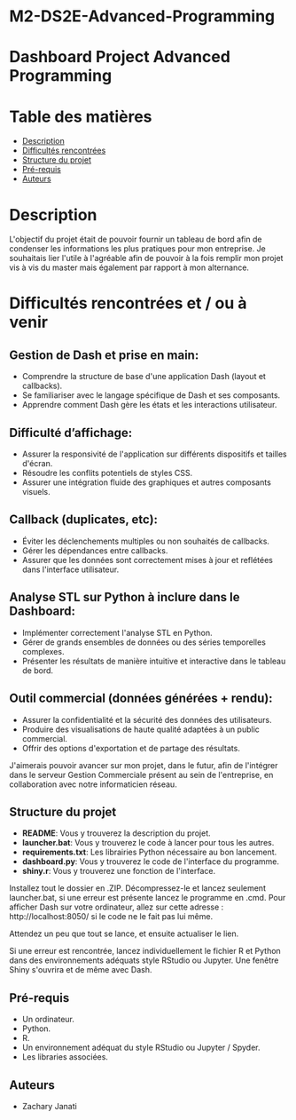 # M2-DS2E-Advanced-Programming

# Dashboard Project Advanced Programming

# Table des matières

- [Description](#description)
- [Difficultés rencontrées](#difficultés-rencontrées)
- [Structure du projet](#structure-du-projet)
- [Pré-requis](#pré-requis)
- [Auteurs](#auteurs)

# Description

L'objectif du projet était de pouvoir fournir un tableau de bord afin de condenser les informations les plus pratiques pour mon entreprise.
Je souhaitais lier l'utile à l'agréable afin de pouvoir à la fois remplir mon projet vis à vis du master mais également par rapport à mon alternance.

# Difficultés rencontrées et / ou à venir

## Gestion de Dash et prise en main:

- Comprendre la structure de base d'une application Dash (layout et callbacks).
- Se familiariser avec le langage spécifique de Dash et ses composants.
- Apprendre comment Dash gère les états et les interactions utilisateur.

## Difficulté d’affichage:

- Assurer la responsivité de l'application sur différents dispositifs et tailles d'écran.
- Résoudre les conflits potentiels de styles CSS.
- Assurer une intégration fluide des graphiques et autres composants visuels.

## Callback (duplicates, etc):

- Éviter les déclenchements multiples ou non souhaités de callbacks.
- Gérer les dépendances entre callbacks.
- Assurer que les données sont correctement mises à jour et reflétées dans l'interface utilisateur.

## Analyse STL sur Python à inclure dans le Dashboard:

- Implémenter correctement l'analyse STL en Python.
- Gérer de grands ensembles de données ou des séries temporelles complexes.
- Présenter les résultats de manière intuitive et interactive dans le tableau de bord.

## Outil commercial (données générées + rendu):

- Assurer la confidentialité et la sécurité des données des utilisateurs.
- Produire des visualisations de haute qualité adaptées à un public commercial.
- Offrir des options d'exportation et de partage des résultats.

J'aimerais pouvoir avancer sur mon projet, dans le futur, afin de l'intégrer dans le serveur Gestion Commerciale présent au sein de l'entreprise, en collaboration avec notre informaticien réseau.

## Structure du projet

- **README**: Vous y trouverez la description du projet.
- **launcher.bat**: Vous y trouverez le code à lancer pour tous les autres.
- **requirements.txt**: Les librairies Python nécessaire au bon lancement.
- **dashboard.py**: Vous y trouverez le code de l'interface du programme.
- **shiny.r**: Vous y trouverez une fonction de l'interface.

Installez tout le dossier en .ZIP.
Décompressez-le et lancez seulement launcher.bat, si une erreur est présente lancez le programme en .cmd.
Pour afficher Dash sur votre ordinateur, allez sur cette adresse : http://localhost:8050/ si le code ne le fait pas lui même.

Attendez un peu que tout se lance, et ensuite actualiser le lien.

Si une erreur est rencontrée, lancez individuellement le fichier R et Python dans des environnements adéquats style RStudio ou Jupyter.
Une fenêtre Shiny s'ouvrira et de même avec Dash.

## Pré-requis

- Un ordinateur.
- Python.
- R.
- Un environnement adéquat du style RStudio ou Jupyter / Spyder.
- Les libraries associées.

## Auteurs

- Zachary Janati 
